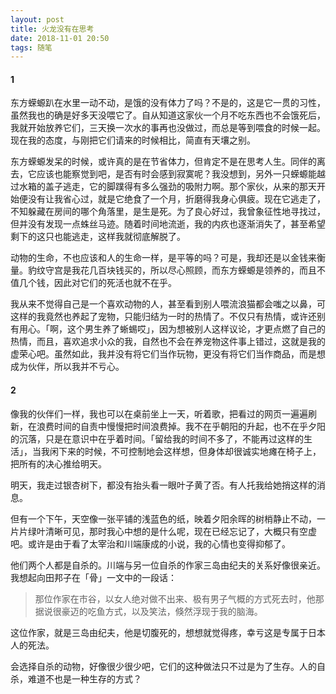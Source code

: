 ```yaml
---
layout: post
title: 火龙没有在思考
date: 2018-11-01 20:50
tags: 随笔
---
```

#### 1
东方蝾螈趴在水里一动不动，是饿的没有体力了吗？不是的，这是它一贯的习性，虽然我也的确是好多天没喂它了。自从知道这家伙一个月不吃东西也不会饿死后，我就开始放养它们，三天换一次水的事再也没做过，而总是等到喂食的时候一起。现在我的态度，与刚把它们请来的时候相比，简直有天壤之别。

东方蝾螈发呆的时候，或许真的是在节省体力，但肯定不是在思考人生。同伴的离去，它应该也能察觉到吧，是否有时会感到寂寞呢？我没想到，另外一只蝾螈能越过水箱的盖子逃走，它的脚蹼得有多么强劲的吸附力啊。那个家伙，从来的那天开始便没有让我省心过，就是它绝食了一个月，折磨得我身心俱疲。现在它逃走了，不知躲藏在房间的哪个角落里，是生是死。为了良心好过，我曾象征性地寻找过，但并没有发现一点蛛丝马迹。随着时间地流逝，我的内疚也逐渐消失了，甚至希望剩下的这只也能逃走，这样我就彻底解脱了。

动物的生命，不也应该和人的生命一样，是平等的吗？可是，我却还是以金钱来衡量。豹纹守宫是我花几百块钱买的，所以尽心照顾，而东方蝾螈是领养的，而且不值几个钱，因此对它们的死活也就不在乎。

我从来不觉得自己是一个喜欢动物的人，甚至看到别人喂流浪猫都会嗤之以鼻，可这样的我竟然也养起了宠物，只能归结为一时的热情了。不仅只有热情，或许还别有用心。「啊，这个男生养了蜥蜴哎」，因为想被别人这样议论，才更点燃了自己的热情，而且，喜欢追求小众的我，自然也不会在养宠物这件事上错过，这就是我的虚荣心吧。虽然如此，我并没有将它们当作玩物，更没有将它们当作商品，而是想成为伙伴，所以我并不亏心。

#### 2
像我的伙伴们一样，我也可以在桌前坐上一天，听着歌，把看过的网页一遍遍刷新，在浪费时间的自责中慢慢把时间浪费掉。我不在乎朝阳的升起，也不在乎夕阳的沉落，只是在意识中在乎着时间。「留给我的时间不多了，不能再过这样的生活」，当我闲下来的时候，不可控制地会这样想，但身体却很诚实地瘫在椅子上，把所有的决心推给明天。

明天，我走过银杏树下，都没有抬头看一眼叶子黄了否。有人托我给她捎这样的消息。

但有一个下午，天空像一张平铺的浅蓝色的纸，映着夕阳余晖的树梢静止不动，一片片绿叶清晰可见，那时我心中想的是什么呢，现在已经忘记了，大概只有空虚吧。或许是由于看了太宰治和川端康成的小说，我的心情也变得抑郁了。

他们两个人都是自杀的。川端与另一位自杀的作家三岛由纪夫的关系好像很亲近。我想起向田邦子在「骨」一文中的一段话：
>那位作家在市谷，以女人绝对做不出来、极有男子气概的方式死去时，他那据说很豪迈的吃鱼方式，以及笑法，倏然浮现于我的脑海。

这位作家，就是三岛由纪夫，他是切腹死的，想想就觉得疼，幸亏这是专属于日本人的死法。

会选择自杀的动物，好像很少很少吧，它们的这种做法只不过是为了生存。人的自杀，难道不也是一种生存的方式？